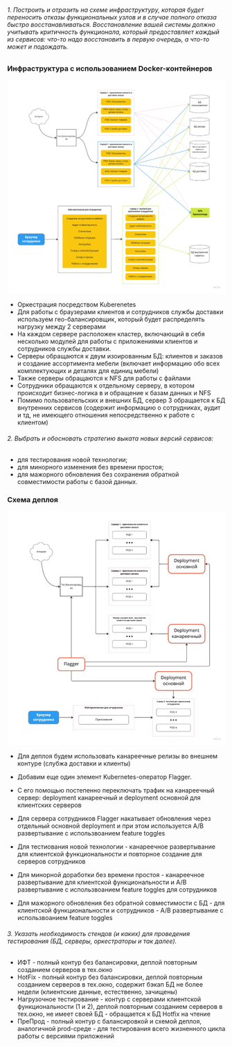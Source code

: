 ###### 1. Построить и отразить на схеме инфраструктуру, которая будет переносить отказы функциональных узлов и в случае полного отказа быстро восстанавливаться. Восстановление вашей системы должно учитывать критичность функционала, который предоставляет каждый из сервисов: что-то надо восстановить в первую очередь, а что-то может и подождать.

### Инфраструктура с использованием Docker-контейнеров
![alt tag](https://github.com/reddeveI/sb-architecture/blob/main/images/Infrastructure-2.jpg)

* Оркестрация посредством Kuberenetes
* Для работы с браузерами клиентов и сотрудников службы доставки используем гео-балансировщик, который будет распределять нагрузку между 2 серверами
* На каждом сервере расположен кластер, включающий в себя несколько модулей для работы с приложениями клиентов и сотрудников службы доставки.  
* Серверы обращаются к двум изоированным БД: клиентов и заказов и создание ассортимента мебели (включает информацию обо всех комплектующих и деталях для единиц мебели)
* Также серверы обращаются к NFS для работы с файлами
* Сотрудники обращаются к отдельному серверу, в котором происходит бизнес-логика в и обращение к базам данных и NFS 
* Помимо пользовательских и внешних БД, сервер 3 обращается к БД внутренних сервисов (содержит информацию о сотрудниках, аудит и тд, не имеющего отношения непосредственно к работе с клиентом)

###### 2. Выбрать и обосновать стратегию выката новых версий сервисов:
- для тестирования новой технологии;
- для минорного изменения без времени простоя;
- для мажорного обновления без сохранения обратной совместимости работы с базой данных.

### Схема деплоя
![alt tag](https://github.com/reddeveI/sb-architecture/blob/main/images/Deployment.jpg)
* Для деплоя будем использовать канареечные релизы во внешнем контуре (слубжа доставки и клиенты)
* Добавим еще один элемент Kubernetes-оператор Flagger. 
* С его помощью постепенно переключать трафик на канареечный сервер: deployment канареечный и deployment основной для клиентских серверов
* Для сервера сотрудников Flagger накатывает обновления через отдельный основной deployment и при этом используется A/B развертывание с использвоанием feature toggles

* Для тестиования новой технологии - канареечное развертывание для клиентской функциональности и повторное создание для серверов сотрудников
* Для минорной доработки без времени простоя - канареечное развертывание для клиентской функциональности и А/B развертывание с использвоанием feature toggles для сотрудников
* Для мажорного обновления без обратной совместимости с БД - для клиентской функциональности и сотрудников - А/B развертывание с использвоанием feature toggles


###### 3. Указать необходимость стендов (и каких) для проведения тестирования (БД, серверы, оркестраторы и так далее).
* ИФТ - полный контур без балансировки, деплой повторным созданием серверов в тех.окно 
* HotFix - полный контур без балансировки, деплой повторным созданием серверов в тех.окно, содержит бэкап БД не более недели (клиентские данные, естественно, зачищены)
* Нагрузочное тестирование - контур с серверами клиентской функциональности (1 и 2), деплой повторным созданием серверов в тех.окно, не имеет своей БД - обращается к БД Hotfix на чтение
* ПреПрод - полный контур с балансировкой и схемой деплоя, аналогичной prod-среде - для тестирования всего жизненного цикла работы с версиями приложений 
